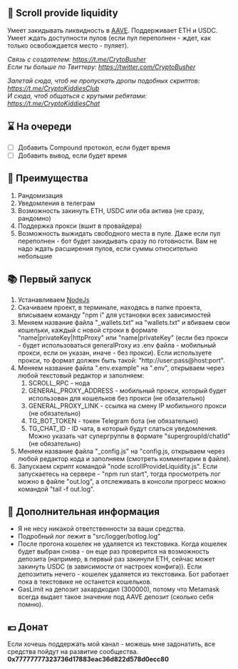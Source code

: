 ## 🚀 Scroll provide liquidity
Умеет закидывать ликвидность в [AAVE](https://app.aave.com/). Поддерживает ETH и USDC. Умеет ждать доступности пулов (если пул переполнен - ждет, как только освобождается место - пуляет).

<i>Связь с создателем: https://t.me/CrytoBusher</i> <br>
<i>Если ты больше по Твиттеру: https://twitter.com/CryptoBusher</i> <br>

<i>Залетай сюда, чтоб не пропускать дропы подобных скриптов: https://t.me/CryptoKiddiesClub</i> <br>
<i>И сюда, чтоб общаться с крутыми ребятами: https://t.me/CryptoKiddiesChat</i> <br>

## ⌛️ На очереди
- [ ] Добавить Compound протокол, если будет время
- [ ] Добавить вывод, если будет время

## 🤔 Преимущества
1. Рандомизация
2. Уведомления в телеграм
3. Возможность закинуть ETH, USDC или оба актива (не сразу, рандомно)
4. Поддержка прокси (вшит в провайдера)
5. Возможность выжидать свободного места в пуле. Даже если пул переполнен - бот будет закидывать сразу по готовности. Вам не надо ждать расширения пулов, если суммы относительно небольшие

## 📚 Первый запуск
1. Устанавливаем [NodeJs](https://nodejs.org/en/download)
2. Скачиваем проект, в терминале, находясь в папке проекта, вписываем команду "npm i" для установки всех зависимостей
3. Меняем название файла "_wallets.txt" на "wallets.txt" и вбиваем свои кошельки, каждый с новой строки в формате "name|privateKey|httpProxy" или "name|privateKey" (если без прокси - будет использоваться generalProxy из .env файла - мобильный прокси, если он указан, иначе - без прокси).  Если используете прокси, то формат должен быть такой: "http://user:pass@host:port".
4. Меняем название файла ".env.example" на ".env", открываем через любой текстовый редактор и заполняем:
    1. SCROLL_RPC - нода
    2. GENERAL_PROXY_ADDRESS - мобильный прокси, который будет использован для кошельков без прокси (не обязательно)
    3. GENERAL_PROXY_LINK - ссылка на смену IP мобильного прокси (не обязательно)
    4. TG_BOT_TOKEN - токен Telegram бота (не обязательно)
    5. TG_CHAT_ID - ID чата, в который будут слаться уведомления. Можно указать чат супергруппы в формате "supergroupId/chatId" (не обязательно)
5. Меняем название файла "_config.js" на "config.js, открываем через любой редактор кода и заполняем (смотреть комментарии в файле).
6. Запускаем скрипт командой "node scrollProvideLiquidity.js". Если запускаетесь на сервере - "npm run start", тогда просмотреть лог можно в файле "out.log", а отслеживать в консоли прогресс можно командой "tail -f out.log".

## 🌵 Дополнительная информация
- Я не несу никакой ответственности за ваши средства.
- Подробный лог лежит в "src/logger/botlog.log"
- После прогона кошелек не удаляется из текстовика. Когда кошелек будет выбран снова - он еще раз проверится на возможность депозита (например, в первый раз закинули ETH, сейчас может закинуть USDC (в зависимости от настроек конфига)). Если депозитить нечего - кошелек удаляется из текстовика. Бот работает пока в текстовике не останется кошельков.
- GasLimit на депозит захардкодил (300000), потому что Metamask всегда выдает такое значение под AAVE депозит (сколько себя помню).

## 💴 Донат
Если хочешь поддержать мой канал - можешь мне задонатить, все средства пойдут на развитие сообщества.
<b>0x77777777323736d17883eac36d822d578d0ecc80<b>
